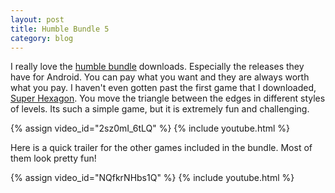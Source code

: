 ```yaml
---
layout: post
title: Humble Bundle 5
category: blog
---
```


I really love the [humble bundle](humblebundle.com) downloads. Especially the releases they have for Android. You can pay what you want and they are always worth what you pay. I haven't even gotten past the first game that I downloaded, [Super Hexagon](http://superhexagon.com/). You move the triangle between the edges in different styles of levels. Its such a simple game, but it is extremely fun and challenging.

{% assign video_id="2sz0mI_6tLQ" %}
{% include youtube.html %}

Here is a quick trailer for the other games included in the bundle. Most of them look pretty fun!

{% assign video_id="NQfkrNHbs1Q" %}
{% include youtube.html %}
